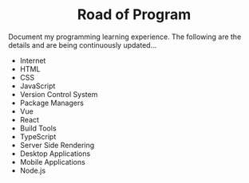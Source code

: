 #  <center> Road of Program </center>
Document my programming learning experience. The following are the details and are being continuously updated...

- Internet
- HTML
- CSS
- JavaScript
- Version Control System
- Package Managers
- Vue
- React
- Build Tools
- TypeScript
- Server Side Rendering
- Desktop Applications
- Mobile Applications
- Node.js

